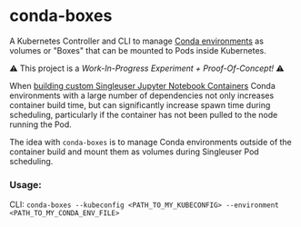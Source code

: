 # conda-boxes
A Kubernetes Controller and CLI to manage [Conda environments](https://docs.conda.io/projects/conda/en/latest/user-guide/tasks/manage-environments.html#creating-an-environment-file-manually)
as volumes or "Boxes" that can be mounted to Pods inside Kubernetes. 

⚠️ This project is a _Work-In-Progress Experiment + Proof-Of-Concept!_ ⚠️

When [building custom Singleuser Jupyter Notebook Containers](https://zero-to-jupyterhub.readthedocs.io/en/latest/jupyterhub/customizing/user-environment.html#customize-an-existing-docker-image)
Conda environments with a large number of dependencies not only increases container build time, but can significantly increase spawn time 
during scheduling, particularly if the container has not been pulled to the node running the Pod. 

The idea with `conda-boxes` is to manage Conda environments outside of the container build and mount them as volumes during Singleuser Pod scheduling.


### Usage:

CLI:
`conda-boxes --kubeconfig <PATH_TO_MY_KUBECONFIG> --environment <PATH_TO_MY_CONDA_ENV_FILE>`

